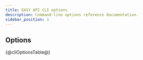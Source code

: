 ```yaml
---
title: EASY API CLI options
description: Command-line options reference documentation.
sidebar_position: 1
---
```




## Options

{@cliOptionsTable@}
